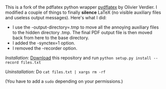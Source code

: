 This is a fork of the pdflatex python wrapper [pydflatex](https://github.com/olivierverdier/pydflatex) by Olivier Verdier. I modified a couple of things to finally **silence** LaTeX (no visible auxiliary files and useless output messages). Here's what I did:
* I use the -output-directory=.tmp to move all the annoying auxiliary files to the hidden directory .tmp. The final PDF output file is then moved back from here to the base directory.
* I added the -synctex=1 option.
* I removed the -recorder option.

*Installation:* [Download](https://github.com/thielul/pydflatex/archive/master.zip) this repository and run ```python setup.py install --record files.txt```

*Uninstallation:* Do ```cat files.txt | xargs rm -rf```

(You have to add a ```sudo``` depending on your permissions.)